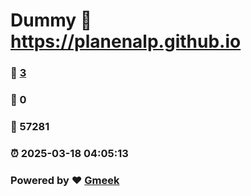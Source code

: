 # Dummy :link: https://planenalp.github.io 
### :page_facing_up: [3](https://planenalp.github.io/tag.html) 
### :speech_balloon: 0 
### :hibiscus: 57281 
### :alarm_clock: 2025-03-18 04:05:13 
### Powered by :heart: [Gmeek](https://github.com/Meekdai/Gmeek)
